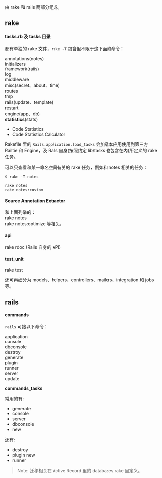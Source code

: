 由 rake 和 rails 两部分组成。

## rake

#### tasks.rb 及 tasks 目录

都有单独的 rake 文件，`rake -T` 包含但不限于这下面的命令：

annotations(notes)  
initializers  
framework(rails)  
log  
middleware  
misc(secret、about、time)  
routes  
tmp  
rails(update、template)  
restart  
engine(app、db)  
**statistics**(stats)  
- Code Statistics
- Code Statistics Calculator  

Rakefile 里的 `Rails.application.load_tasks` 会加载本应用使用到第三方 Railtie 和 Engine，及 Rails 自身(按照约定 lib/tasks 也包含在内)所定义的 rake 任务。

可以只查看和某一命名空间有关的 rake 任务，例如和 notes 相关的任务：

```
$ rake -T notes

rake notes
rake notes:custom
```

#### Source Annotation Extractor

和上面列举的：
<br>
rake notes  
rake notes:optimize 等相关。

#### api

rake rdoc (Rails 自身的 API)

#### test_unit

rake test

还可再细分为 models、helpers、controllers、mailers、integration 和 jobs 等。

## rails

#### commands

`rails` 可接以下命令：

application  
console  
dbconsole  
destroy  
generate  
plugin  
runner  
server  
update

**commands_tasks**

常用的有:  
  - generate
  - console
  - server
  - dbconsole
  - new

还有:
  - destroy
  - plugin new
  - runner

> Note: 迁移相关在 Active Record 里的 databases.rake 里定义。
